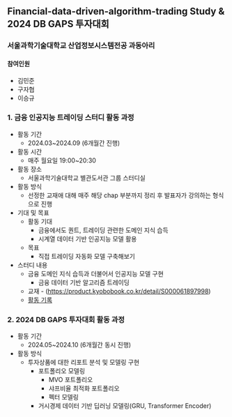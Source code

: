 ## Financial-data-driven-algorithm-trading Study & 2024 DB GAPS 투자대회
### 서울과학기술대학교 산업정보시스템전공 과동아리
#### 참여인원
- 김민준
- 구자협
- 이승규
### 1. 금융 인공지능 트레이딩 스터디 활동 과정
- 활동 기간
    - 2024.03~2024.09 (6개월간 진행)
- 활동 시간
    - 매주 월요일 19:00~20:30
- 활동 장소
    - 서울과학기술대학교 별관도서관 그룹 스터디실
- 활동 방식
    - 선정한 교재애 대해 매주 해당 chap 부분까지 정리 후 발표자가 강의하는 형식으로 진행
- 기대 및 목표
    - 활동 기대
        - 금융에서도 퀀트, 트레이딩 관련한 도메인 지식 습득
        - 시계열 데이터 기반 인공지능 모델 활용
    - 목표
        - 직접 트레이딩 자동화 모델 구축해보기
- 스터디 내용
    - 금융 도메인 지식 습득과 더불어서 인공지능 모델 구현
        - 금융 데이터 기반 알고리즘 트레이딩
    - 교재 - (https://product.kyobobook.co.kr/detail/S000061897998)
    - [활동 기록](https://proud-may-09b.notion.site/4ba3d5ef62934312a8fff6fd078b8035?pvs=4)

### 2. 2024 DB GAPS 투자대회 활동 과정
- 활동 기간
  - 2024.05~2024.10 (6개월간 동시 진행)
- 활동 방식
  - 투자상품에 대한 리포트 분석 및 모델링 구현
    - 포트폴리오 모델링
      - MVO 포트폴리오
      - 샤프비율 최적화 포트폴리오
      - 펙터 모델링
    - 거시경제 데이터 기반 딥러닝 모델링(GRU, Transformer Encoder)

